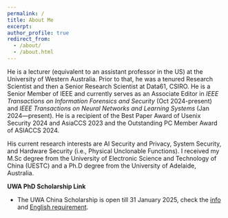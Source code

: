 ```yaml
---
permalink: /
title: About Me
excerpt: 
author_profile: true
redirect_from: 
  - /about/
  - /about.html
---
```


He is a lecturer (equivalent to an assistant professor in the US) at the University of Western Australia. Prior to that, he was a tenured Research Scientist and then a Senior Research Scientist at Data61, CSIRO. He is a Senior Member of IEEE and currently serves as an Associate Editor in *IEEE Transactions on Information Forensics and Security* (Oct 2024-present) and *IEEE Transactions on Neural Networks and Learning Systems* (Jan 2024—present). He is a recipient of the Best Paper Award of Usenix Security 2024 and AsiaCCS 2023 and the Outstanding PC Member Award of ASIACCS 2024.

His current research interests are AI Security and Privacy, System Security, and Hardware Security (i.e., Physical Unclonable Functions). I received  my  M.Sc  degree  from the University of Electronic Science and Technology of China (UESTC) and a Ph.D degree from the University of Adelaide, Australia. 

**UWA PhD Scholarship Link** 

- The UWA China Scholarship is open till 31 January 2025, check the [info](https://researchdegrees.uwa.edu.au/scholarships/8qq4q/uwa-china-scholarships) and [English requirement](https://researchdegrees.uwa.edu.au/scholarships/8qq4q/uwa-china-scholarships).


